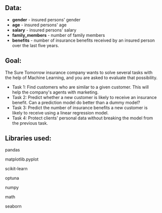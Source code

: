 ## Data:
- **gender** - insured persons' gender
- **age** - insured persons' age
- **salary** - insured persons' salary
- **family_members** - number of family members
- **benefits** - number of insurance benefits received by an insured person over the last five years.

## Goal:

The Sure Tomorrow insurance company wants to solve several tasks with the help of Machine Learning, and you are asked to evaluate that possibility.
- Task 1: Find customers who are similar to a given customer. This will help the company's agents with marketing.
- Task 2: Predict whether a new customer is likely to receive an insurance benefit. Can a prediction model do better than a dummy model?
- Task 3: Predict the number of insurance benefits a new customer is likely to receive using a linear regression model.
- Task 4: Protect clients' personal data without breaking the model from the previous task.

## Libraries used:

pandas

matplotlib.pyplot

scikit-learn

optuna

numpy

math

seaborn

